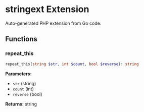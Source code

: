 # stringext Extension

Auto-generated PHP extension from Go code.

## Functions

### repeat_this

```php
repeat_this(string $str, int $count, bool $reverse): string
```

**Parameters:**

- `str` (string)
- `count` (int)
- `reverse` (bool)

**Returns:** string


